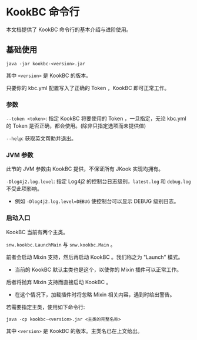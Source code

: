 # KookBC 命令行

本文档提供了 KookBC 命令行的基本介绍与进阶使用。

## 基础使用

```text
java -jar kookbc-<version>.jar
```

其中 `<version>` 是 KookBC 的版本。

只要你的 kbc.yml 配置写入了正确的 Token ，KookBC 即可正常工作。

### 参数

`--token <token>`: 指定 KookBC 将要使用的 Token ，一旦指定，无论 kbc.yml 的 Token 是否正确，都会使用。(除非只指定选项而未提供值)

`--help`: 获取英文帮助并退出。

### JVM 参数

此节的 JVM 参数由 KookBC 提供，不保证所有 JKook 实现均拥有。

`-Dlog4j2.log.level`: 指定 Log4j2 的控制台日志级别，`latest.log` 和 `debug.log` 不受此项影响。
* 例如 `-Dlog4j2.log.level=DEBUG` 使控制台可以显示 DEBUG 级别日志。

### 启动入口

KookBC 当前有两个主类。

`snw.kookbc.LaunchMain` 与 `snw.kookbc.Main` 。

前者会启动 Mixin 支持，然后再启动 KookBC 。我们称之为 "Launch" 模式。
* 当前的 KookBC 默认主类也是这个，以使你的 Mixin 插件可以正常工作。

后者将抛弃 Mixin 支持而直接启动 KookBC 。
* 在这个情况下，加载插件时将忽略 Mixin 相关内容，遇到时给出警告。

若需要指定主类，使用如下命令行:
```text
java -cp kookbc-<version>.jar <主类的完整名称>
```

其中 `<version>` 是 KookBC 的版本。主类名已在上文给出。
